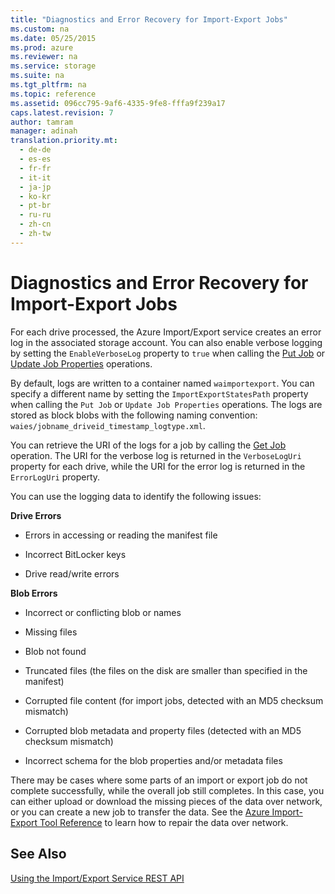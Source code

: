 ```yaml
---
title: "Diagnostics and Error Recovery for Import-Export Jobs"
ms.custom: na
ms.date: 05/25/2015
ms.prod: azure
ms.reviewer: na
ms.service: storage
ms.suite: na
ms.tgt_pltfrm: na
ms.topic: reference
ms.assetid: 096cc795-9af6-4335-9fe8-fffa9f239a17
caps.latest.revision: 7
author: tamram
manager: adinah
translation.priority.mt: 
  - de-de
  - es-es
  - fr-fr
  - it-it
  - ja-jp
  - ko-kr
  - pt-br
  - ru-ru
  - zh-cn
  - zh-tw
---
```

# Diagnostics and Error Recovery for Import-Export Jobs
For each drive processed, the Azure Import/Export service creates an error log in the associated storage account. You can also enable verbose logging by setting the `EnableVerboseLog` property to `true` when calling the [Put Job](../rest-conceptual/Put-Job.md) or [Update Job Properties](../rest-conceptual/Update-Job-Properties.md) operations.  
  
 By default, logs are written to a container named `waimportexport`. You can specify a different name by setting the `ImportExportStatesPath` property when calling the `Put Job` or `Update Job Properties` operations. The logs are stored as block blobs with the following naming convention: `waies/jobname_driveid_timestamp_logtype.xml`.  
  
 You can retrieve the URI of the logs for a job by calling the [Get Job](../rest-conceptual/Get-Job3.md) operation. The URI for the verbose log is returned in the `VerboseLogUri` property for each drive, while the URI for the error log is returned in the `ErrorLogUri` property.  
  
 You can use the logging data to identify the following issues:  
  
 **Drive Errors**  
  
-   Errors in accessing or reading the manifest file  
  
-   Incorrect BitLocker keys  
  
-   Drive read/write errors  
  
 **Blob Errors**  
  
-   Incorrect or conflicting blob or names  
  
-   Missing files  
  
-   Blob not found  
  
-   Truncated files (the files on the disk are smaller than specified in the manifest)  
  
-   Corrupted file content (for import jobs, detected with an MD5 checksum mismatch)  
  
-   Corrupted blob metadata and property files (detected with an MD5 checksum mismatch)  
  
-   Incorrect schema for the blob properties and/or metadata files  
  
 There may be cases where some parts of an import or export job do not complete successfully, while the overall job still completes. In this case, you can either upload or download the missing pieces of the data over network, or you can create a new job to transfer the data. See the [Azure Import-Export Tool Reference](../rest-conceptual/Azure-Import-Export-Tool-Reference.md) to learn how to repair the data over network.  
  
## See Also  
 [Using the Import/Export Service REST API](../rest-conceptual/Using-the-Azure-Import-Export-Service-REST-API.md)